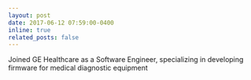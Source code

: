 ```yaml
---
layout: post
date: 2017-06-12 07:59:00-0400
inline: true
related_posts: false
---
```


Joined GE Healthcare as a Software Engineer, specializing in developing firmware for medical diagnostic equipment
